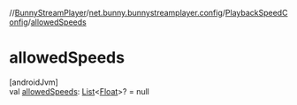 //[BunnyStreamPlayer](../../../index.md)/[net.bunny.bunnystreamplayer.config](../index.md)/[PlaybackSpeedConfig](index.md)/[allowedSpeeds](allowed-speeds.md)

# allowedSpeeds

[androidJvm]\
val [allowedSpeeds](allowed-speeds.md): [List](https://kotlinlang.org/api/core/kotlin-stdlib/kotlin.collections/-list/index.html)&lt;[Float](https://kotlinlang.org/api/core/kotlin-stdlib/kotlin/-float/index.html)&gt;? = null